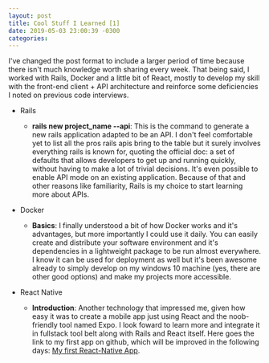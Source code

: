 ```yaml
---
layout: post
title: Cool Stuff I Learned [1]
date: 2019-05-03 23:00:39 -0300
categories:
---
```

I've changed the post format to include a larger period of time because there isn't much knowledge worth sharing every week. That being said, I worked with Rails, Docker and a little bit of React, mostly to develop my skill with the front-end client + API architecture and reinforce some deficiencies I noted on previous code interviews.

* Rails
	* **rails new project_name --api**: This is the command to generate a new rails application adapted to be an API. I don't feel comfortable yet to list all the pros rails apis bring to the table but it surely involves everything rails is known for, quoting the official doc: a set of defaults that allows developers to get up and running quickly, without having to make a lot of trivial decisions. It's even possible to enable API mode on an existing application. Because of that and other reasons like familiarity, Rails is my choice to start learning more about APIs.

* Docker
	* **Basics**: I finally understood a bit of how Docker works and it's advantages, but more importantly I could use it daily. You can easily create and distribute your software environment and it's dependencies in a lightweight package to be run almost everywhere. I know it can be used for deployment as well but it's been awesome already to simply develop on my windows 10 machine (yes, there are other good options) and make my projects more accessible.

* React Native
	* **Introduction**: Another technology that impressed me, given how easy it was to create a mobile app just using React and the noob-friendly tool named Expo. I look foward to learn more and integrate it in fullstack tool belt along with Rails and React itself. Here goes the link to my first app on github, which will be improved in the following days: [My first React-Native App](https://github.com/ericmadureira/gym-app).